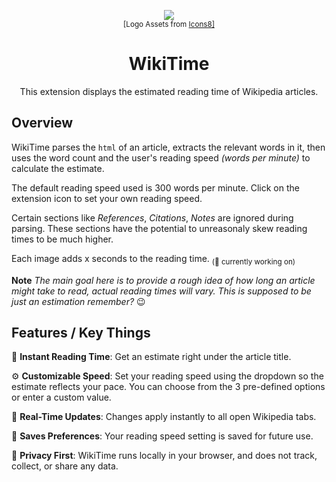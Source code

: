 <p align="center">
  <img src="https://github.com/user-attachments/assets/a970486a-5e69-43aa-9d63-34eeb3caed4a"></img>
  <br/>
  <sub>[Logo Assets from <a href="https://icons8.com/">Icons8]</a></sub>
</p>
 <h1 align="center">WikiTime</h1>
 <p align="center">This extension displays the estimated reading time of Wikipedia articles.</p>

## Overview
WikiTime parses the `html` of an article, extracts the relevant words in it, then uses the word count and the user's reading speed _(words per minute)_ to calculate the estimate. 

The default reading speed used is 300 words per minute. Click on the extension icon to set your own reading speed.

Certain sections like _References_, _Citations_, _Notes_ are ignored during parsing. These sections have the potential to unreasonaly skew reading times to be much higher.

Each image adds x seconds to the reading time. <sub>(🚧  currently working on)</sub>

**Note** _The main goal here is to provide a rough idea of how long an article might take to read, actual reading times will vary. This is supposed to be just an estimation remember?_ 😉

## Features / Key Things

📖 **Instant Reading Time**: Get an estimate right under the article title.

⚙️ **Customizable Speed**: Set your reading speed using the dropdown so the estimate reflects your pace. You can choose from the 3 pre-defined options or enter a custom value.

🔄 **Real-Time Updates**: Changes apply instantly to all open Wikipedia tabs.

💾 **Saves Preferences**: Your reading speed setting is saved for future use.

🔐 **Privacy First**: WikiTime runs locally in your browser, and does not track, collect, or share any data.
